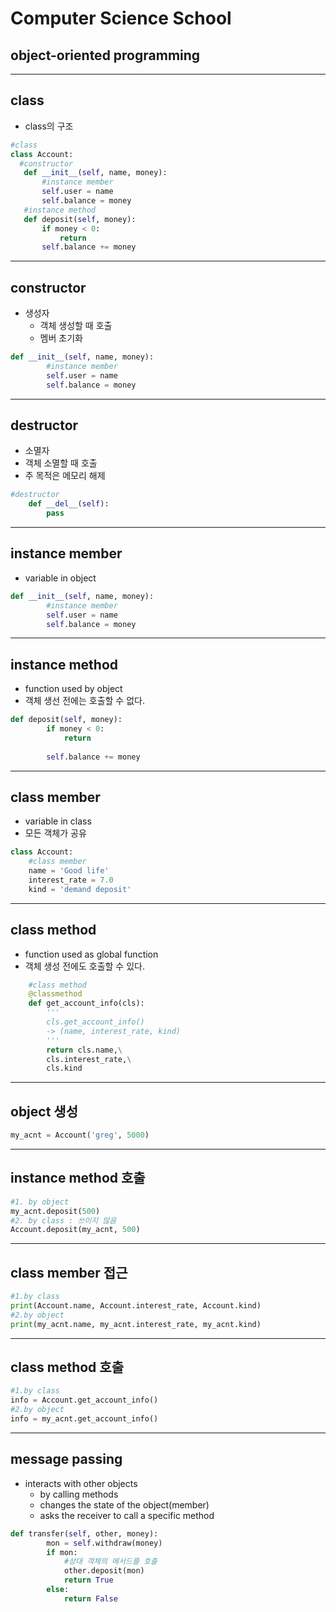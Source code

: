 # Computer Science School
## object-oriented programming

---

## class
 - class의 구조
 ```python
 #class
class Account:
   #constructor
    def __init__(self, name, money):
        #instance member
        self.user = name
        self.balance = money
    #instance method 
    def deposit(self, money):
        if money < 0:
            return
        self.balance += money
 ```
---

## constructor
  - 생성자 
    - 객체 생성할 때 호출
    - 멤버 초기화
```python
def __init__(self, name, money):
        #instance member
        self.user = name
        self.balance = money
```
---

##  destructor
  - 소멸자
  - 객체 소멸할 때 호출
  - 주 목적은 메모리 해제
```python
#destructor
    def __del__(self):
        pass
```
---

## instance member
  - variable in object
```python
def __init__(self, name, money):
        #instance member
        self.user = name
        self.balance = money
```
---

## instance method
  - function used by object
  - 객체 생선 전에는 호출할 수 없다.
```python
def deposit(self, money):
        if money < 0:
            return
        
        self.balance += money
```
---

## class member
  - variable in class
  - 모든 객체가 공유
```python
class Account:
    #class member
    name = 'Good life'
    interest_rate = 7.0
    kind = 'demand deposit'
```
---

## class method
  - function used as global function
  - 객체 생성 전에도 호출할 수 있다.
```python
    #class method
    @classmethod
    def get_account_info(cls):
        '''
        cls.get_account_info()
        -> (name, interest_rate, kind)
        '''
        return cls.name,\
        cls.interest_rate,\
        cls.kind
```
---

## object 생성
```python
my_acnt = Account('greg', 5000)
```
---

## instance method 호출
```python
#1. by object
my_acnt.deposit(500)
#2. by class : 쓰이지 않음
Account.deposit(my_acnt, 500)
```
---

## class member 접근
```python
#1.by class 
print(Account.name, Account.interest_rate, Account.kind)    
#2.by object
print(my_acnt.name, my_acnt.interest_rate, my_acnt.kind)
```
---

## class method 호출
```python
#1.by class
info = Account.get_account_info()
#2.by object
info = my_acnt.get_account_info()
```
---

## message passing
  - interacts with other objects
    - by calling methods
    - changes the state of the object(member)
    - asks the receiver to call a specific method
```python
def transfer(self, other, money):
        mon = self.withdraw(money)
        if mon:
            #상대 객체의 메서드를 호출
            other.deposit(mon)
            return True
        else:
            return False
```